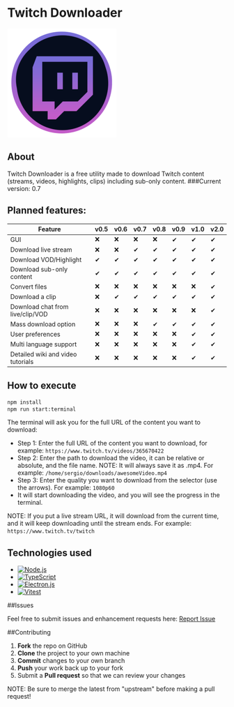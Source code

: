# Twitch Downloader
![Twitch Downloader Logo](logo.png?raw=true "Twitch Downloader Logo")

## About
Twitch Downloader is a free utility made to download Twitch content (streams, videos, highlights, clips) including sub-only content. 
###Current version: 0.7

## Planned features:
  
| Feature  | v0.5  | v0.6 | v0.7 | v0.8 |  v0.9  |  v1.0  |  v2.0
| ------------- | ------------- | ------------- | ------------- |------------- |------------- |------------- |------------- |
| GUI  | ❌  | ❌  | ❌  | ❌  |  ✔  |  ✔  |  ✔  |
| Download live stream  | ❌  | ❌  | ✔  | ✔  |  ✔  |  ✔  |  ✔  |
| Download VOD/Highlight  | ✔  | ✔  | ✔  | ✔  |  ✔  |  ✔  |  ✔  |
| Download sub-only content  | ✔  | ✔  | ✔  | ✔  |  ✔  |  ✔  |  ✔  |
| Convert files  | ❌  | ❌  | ❌  | ❌  |  ❌  |  ❌  |  ✔  |
| Download a clip  | ❌  | ✔  | ✔  | ✔  |  ✔  |  ✔  |  ✔  |
| Download chat from live/clip/VOD  | ❌  | ❌  | ❌  | ❌  |  ❌  | ❌  |  ✔  |
| Mass download option  | ❌  | ❌  | ❌  | ✔  |  ✔  |  ✔  |  ✔  |
| User preferences  | ❌  | ❌  | ❌  | ❌  |  ❌  |  ✔  |  ✔  |
| Multi language support  | ❌  | ❌  | ❌  | ❌  |  ❌  |  ✔  |  ✔  |
| Detailed wiki and video tutorials  | ❌  | ❌  | ❌  | ❌  |  ❌  |  ✔  |  ✔  |

## How to execute
```
npm install
npm run start:terminal
```

The terminal will ask you for the full URL of the content you want to download:
- Step 1: Enter the full URL of the content you want to download, for example: ```https://www.twitch.tv/videos/365670422```
- Step 2: Enter the path to download the video, it can be relative or absolute, and the file name. NOTE: It will always save it as .mp4. For example: ```/home/sergio/downloads/awesomeVideo.mp4```
- Step 3: Enter the quality you want to download from the selector (use the arrows). For example: ```1080p60```
- It will start downloading the video, and you will see the progress in the terminal.

NOTE: If you put a live stream URL, it will download from the current time, and it will keep downloading until the stream ends. For example: ```https://www.twitch.tv/twitch```

## Technologies used
- [![Node.js](https://img.shields.io/badge/Node.js-339933?style=for-the-badge&logo=Node.js&logoColor=white)](https://nodejs.org/en/)
- [![TypeScript](https://img.shields.io/badge/TypeScript-3178C6?style=for-the-badge&logo=TypeScript&logoColor=white)](https://www.typescriptlang.org/)
- [![Electron.js](https://img.shields.io/badge/Electron-191970?style=for-the-badge&logo=Electron&logoColor=white)](https://electronjs.org/)
- [![Vitest](https://img.shields.io/badge/Vitest-191970?style=for-the-badge&logo=Vite&logoColor=white)](https://vitest.dev/)

##Issues

Feel free to submit issues and enhancement requests here: [Report Issue](https://github.com/sergioalmela/TwitchDownloader/issues)

##Contributing

1. **Fork** the repo on GitHub
2. **Clone** the project to your own machine
3. **Commit** changes to your own branch
4. **Push** your work back up to your fork
5. Submit a **Pull request** so that we can review your changes

NOTE: Be sure to merge the latest from "upstream" before making a pull request!